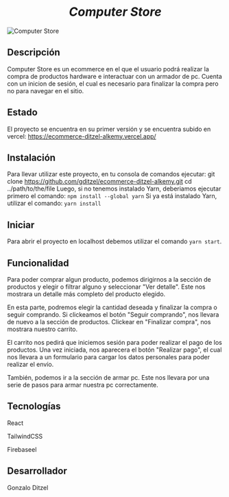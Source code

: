 <h1 align="center"><em>Computer Store </em></h1>

![Computer Store](../../../Desktop/Computer%20Store.jpg)

## Descripción

Computer Store es un ecommerce en el que el usuario podrá realizar la compra de productos hardware e interactuar con un armador de pc.
Cuenta con un inicion de sesión, el cual es necesario para finalizar la compra pero no para navegar en el sitio.

## Estado

El proyecto se encuentra en su primer versión y se encuentra subido en vercel: https://ecommerce-ditzel-alkemy.vercel.app/

## Instalación

Para llevar utilizar este proyecto, en tu consola de comandos ejecutar:
git clone https://github.com/gditzel/ecommerce-ditzel-alkemy.git
cd ../path/to/the/file
Luego, si no tenemos instalado Yarn, deberiamos ejecutar primero el comando:
`npm install --global yarn`
Si ya está instalado Yarn, utilizar el comando:
`yarn install`

## Iniciar

Para abrir el proyecto en localhost debemos utilizar el comando `yarn start`.

## Funcionalidad

Para poder comprar algun producto, podemos dirigirnos a la sección de productos y elegir o filtrar alguno y seleccionar "Ver detalle". Este nos mostrara un detalle más completo del producto elegido.

En esta parte, podremos elegir la cantidad deseada y finalizar la compra o seguir comprando. Si clickeamos el botón "Seguir comprando", nos llevara de nuevo a la sección de productos. Clickear en "Finalizar compra", nos mostrara nuestro carrito.

El carrito nos pedirá que iniciemos sesión para poder realizar el pago de los productos. Una vez iniciada, nos aparecera el botón "Realizar pago", el cual nos llevara a un formulario para cargar los datos personales para poder realizar el envío.

También, podemos ir a la sección de armar pc. Este nos llevara por una serie de pasos para armar nuestra pc correctamente.

## Tecnologías

React

TailwindCSS

Firebaseel

## Desarrollador

Gonzalo Ditzel
